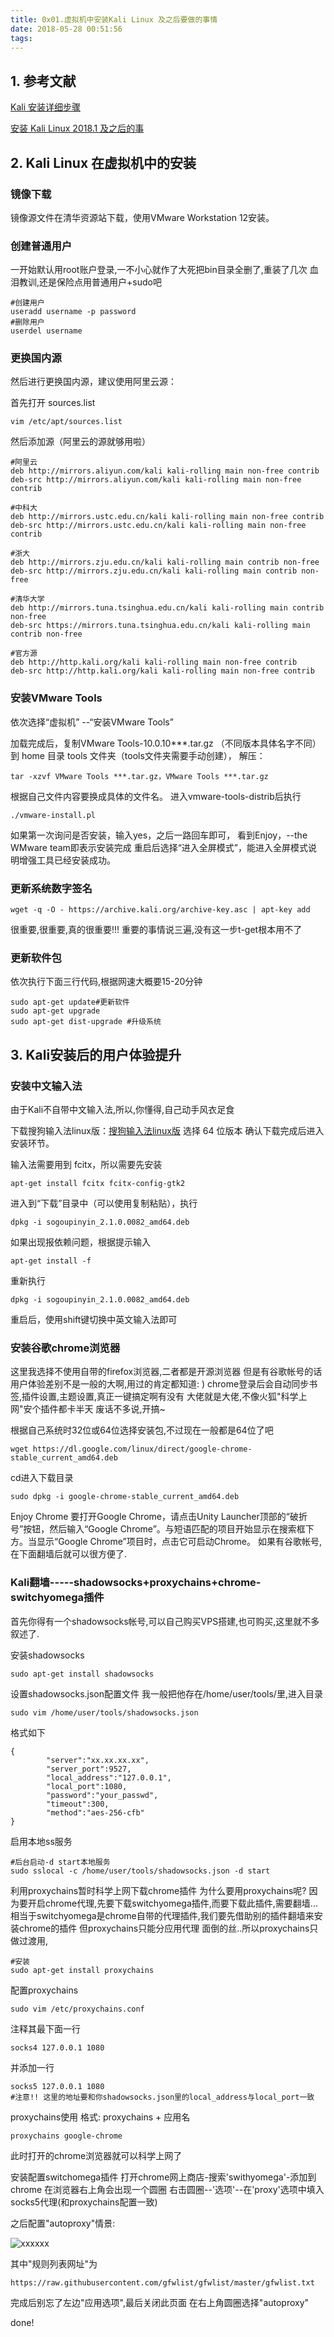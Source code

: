 ```yaml
---
title: 0x01.虚拟机中安装Kali Linux 及之后要做的事情
date: 2018-05-28 00:51:56
tags:
---
```




## 1. 参考文献

[Kali 安装详细步骤](https://blog.csdn.net/u012318074/article/details/71601382/)

[安装 Kali Linux 2018.1 及之后的事](https://blog.csdn.net/metaphorxi/article/details/79639862)



## 2. Kali Linux 在虚拟机中的安装

### 镜像下载

镜像源文件在清华资源站下载，使用VMware Workstation 12安装。

### 创建普通用户

一开始默认用root账户登录,一不小心就作了大死把bin目录全删了,重装了几次
血泪教训,还是保险点用普通用户+sudo吧
```
#创建用户
useradd username -p password 
#删除用户
userdel username

```


### 更换国内源

然后进行更换国内源，建议使用阿里云源：

首先打开 sources.list
```
vim /etc/apt/sources.list
```
然后添加源（阿里云的源就够用啦）
```
#阿里云
deb http://mirrors.aliyun.com/kali kali-rolling main non-free contrib
deb-src http://mirrors.aliyun.com/kali kali-rolling main non-free contrib

#中科大
deb http://mirrors.ustc.edu.cn/kali kali-rolling main non-free contrib
deb-src http://mirrors.ustc.edu.cn/kali kali-rolling main non-free contrib

#浙大
deb http://mirrors.zju.edu.cn/kali kali-rolling main contrib non-free
deb-src http://mirrors.zju.edu.cn/kali kali-rolling main contrib non-free

#清华大学
deb http://mirrors.tuna.tsinghua.edu.cn/kali kali-rolling main contrib non-free
deb-src https://mirrors.tuna.tsinghua.edu.cn/kali kali-rolling main contrib non-free

#官方源
deb http://http.kali.org/kali kali-rolling main non-free contrib
deb-src http://http.kali.org/kali kali-rolling main non-free contrib
```

### 安装VMware Tools

依次选择“虚拟机” --“安装VMware Tools”

加载完成后，复制VMware Tools-10.0.10***.tar.gz （不同版本具体名字不同）到 home 目录 tools 文件夹（tools文件夹需要手动创建），
解压：
```
tar -xzvf VMware Tools ***.tar.gz，VMware Tools ***.tar.gz
```
根据自己文件内容要换成具体的文件名。
进入vmware-tools-distrib后执行
```
./vmware-install.pl
```
如果第一次询问是否安装，输入yes，之后一路回车即可，
看到Enjoy，--the WMware team即表示安装完成
重启后选择“进入全屏模式”，能进入全屏模式说明增强工具已经安装成功。


### 更新系统数字签名
```
wget -q -O - https://archive.kali.org/archive-key.asc | apt-key add
```
很重要,很重要,真的很重要!!!
重要的事情说三遍,没有这一步t-get根本用不了


### 更新软件包

依次执行下面三行代码,根据网速大概要15-20分钟
```
sudo apt-get update#更新软件
sudo apt-get upgrade
sudo apt-get dist-upgrade #升级系统
```



## 3. Kali安装后的用户体验提升

### 安装中文输入法

由于Kali不自带中文输入法,所以,你懂得,自己动手风衣足食

下载搜狗输入法linux版：[搜狗输入法linux版](http://pinyin.sogou.com/linux/?r=pinyin)
选择 64 位版本 
确认下载完成后进入安装环节。

输入法需要用到 fcitx，所以需要先安装
```
apt-get install fcitx fcitx-config-gtk2
```

进入到“下载”目录中（可以使用复制粘贴），执行
```
dpkg -i sogoupinyin_2.1.0.0082_amd64.deb
```

如果出现报依赖问题，根据提示输入
```
apt-get install -f
```
重新执行
```
dpkg -i sogoupinyin_2.1.0.0082_amd64.deb
```
重启后，使用shift键切换中英文输入法即可 


### 安装谷歌chrome浏览器

这里我选择不使用自带的firefox浏览器,二者都是开源浏览器
但是有谷歌帐号的话用户体验差别不是一般的大啊,用过的肯定都知道: )
chrome登录后会自动同步书签,插件设置,主题设置,真正一键搞定啊有没有
大佬就是大佬,不像火狐"科学上网"安个插件都卡半天
废话不多说,开搞~

根据自己系统时32位或64位选择安装包,不过现在一般都是64位了吧
```
wget https://dl.google.com/linux/direct/google-chrome-stable_current_amd64.deb
```

cd进入下载目录
```
sudo dpkg -i google-chrome-stable_current_amd64.deb
```

Enjoy Chrome
要打开Google Chrome，请点击Unity Launcher顶部的“破折号”按钮，然后输入“Google Chrome”。与短语匹配的项目开始显示在搜索框下方。当显示“Google Chrome”项目时，点击它可启动Chrome。
如果有谷歌帐号,在下面翻墙后就可以很方便了.


### Kali翻墙-----shadowsocks+proxychains+chrome-switchyomega插件

首先你得有一个shadowsocks帐号,可以自己购买VPS搭建,也可购买,这里就不多叙述了.

安装shadowsocks
```
sudo apt-get install shadowsocks
```
设置shadowsocks.json配置文件
我一般把他存在/home/user/tools/里,进入目录
```
sudo vim /home/user/tools/shadowsocks.json
```
格式如下
```
{
        "server":"xx.xx.xx.xx",
        "server_port":9527,
        "local_address":"127.0.0.1",
        "local_port":1080,
        "password":"your_passwd",
        "timeout":300,
        "method":"aes-256-cfb"
}
```
启用本地ss服务
```
#后台启动-d start本地服务
sudo sslocal -c /home/user/tools/shadowsocks.json -d start
```

利用proxychains暂时科学上网下载chrome插件
为什么要用proxychains呢?
因为要开启chrome代理,先要下载switchyomega插件,而要下载此插件,需要翻墙...
相当于switchyomega是chrome自带的代理插件,我们要先借助别的插件翻墙来安装chrome的插件
但proxychains只能分应用代理
面倒的丝..所以proxychains只做过渡用,
```
#安装
sudo apt-get install proxychains
```

配置proxychains
```
sudo vim /etc/proxychains.conf
```

注释其最下面一行
```
socks4 127.0.0.1 1080
```

并添加一行
```
socks5 127.0.0.1 1080
#注意!! 这里的地址要和你shadowsocks.json里的local_address与local_port一致
```

proxychains使用
格式: proxychains + 应用名
```
proxychains google-chrome
```
此时打开的chrome浏览器就可以科学上网了

安装配置switchomega插件
打开chrome网上商店-搜索'swithyomega'-添加到chrome
在浏览器右上角会出现一个圆圈
右击圆圈--'选项'--在'proxy'选项中填入socks5代理(和proxychains配置一致)

之后配置"autoproxy"情景:

![xxxxxx](/images/autoproxy.jpg)

其中"规则列表网址"为

```
https://raw.githubusercontent.com/gfwlist/gfwlist/master/gfwlist.txt
```

完成后别忘了左边"应用选项",最后关闭此页面 在右上角圆圈选择"autoproxy"

done!

